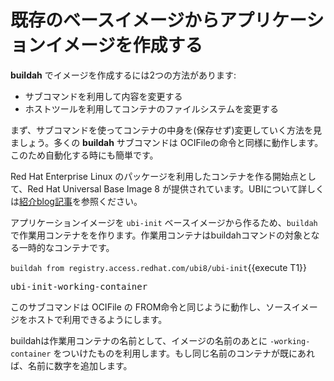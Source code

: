 # 既存のベースイメージからアプリケーションイメージを作成する

**buildah** でイメージを作成するには2つの方法があります:
* サブコマンドを利用して内容を変更する
* ホストツールを利用してコンテナのファイルシステムを変更する

まず、サブコマンドを使ってコンテナの中身を(保存せず)変更していく方法を見ましょう。多くの **buildah** サブコマンドは OCIFileの命令と同様に動作します。このため自動化する時にも簡単です。

Red Hat Enterprise Linux のパッケージを利用したコンテナを作る開始点として、Red Hat Universal Base Image 8 が提供されています。UBIについて詳しくは[紹介blog記事](https://www.redhat.com/en/blog/introducing-red-hat-universal-base-image)を参照ください。

アプリケーションイメージを `ubi-init` ベースイメージから作るため、`buildah`で作業用コンテナをを作ります。作業用コンテナはbuildahコマンドの対象となる一時的なコンテナです。

`buildah from registry.access.redhat.com/ubi8/ubi-init`{{execute T1}}

<pre class="file">
ubi-init-working-container
</pre>

このサブコマンドは OCIFile の FROM命令と同じように動作し、ソースイメージをホストで利用できるようにします。

buildahは作業用コンテナの名前として、イメージの名前のあとに `-working-container` をついけたものを利用します。もし同じ名前のコンテナが既にあれば、名前に数字を追加します。

